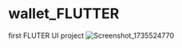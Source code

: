 # wallet_FLUTTER
first FLUTER UI project
![Screenshot_1735524770](https://github.com/user-attachments/assets/16b84956-5aef-4014-abf5-5227d0f4896e)
